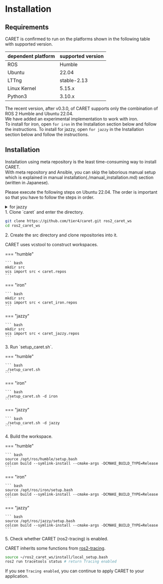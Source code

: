 # Installation

## Requirements

CARET is confirmed to run on the platforms shown in the following table with supported version.

| dependent platform | supported version |
| ------------------ | ----------------- |
| ROS                | Humble            |
| Ubuntu             | 22.04             |
| LTTng              | stable-2.13       |
| Linux Kernel       | 5.15.x            |
| Python3            | 3.10.x            |

The recent version, after v0.3.0, of CARET supports only the combination of ROS 2 Humble and Ubuntu 22.04.  
We have added an experimental implementation to work with iron.  
To install for iron, open `for iron` in the Installation section below and follow the instructions.
To install for jazzy, open `for jazzy` in the Installation section below and follow the instructions.

## Installation

Installation using meta repository is the least time-consuming way to install CARET.  
With meta repository and Ansible, you can skip the laborious manual setup which is explained in manual installation(./manual_installation.md) section (written in Japanese).

Please execute the following steps on Ubuntu 22.04. The order is important so that you have to follow the steps in order.

   <details>
   <summary>for jazzy</summary>

   Currently, jazzy assumes installation in a virtual environment.
   First, create and activate the virtual environment with the following commands.

   ```bash
   sudo apt install python3-pip
   sudo apt-get install python3-virtualenv

   virtualenv -p python3 --system-site-packages $HOME/venv/jazzy
   source $HOME/venv/jazzy/bin/activate
   ```

   </details>

   <prettier-ignore-start>
   1. Clone `caret` and enter the directory.
   <prettier-ignore-end>

   ```bash
   git clone https://github.com/tier4/caret.git ros2_caret_ws
   cd ros2_caret_ws
   ```

   <prettier-ignore-start>
   2. Create the src directory and clone repositories into it.
   <prettier-ignore-end>

   CARET uses vcstool to construct workspaces.

=== "humble"

    ``` bash
    mkdir src
    vcs import src < caret.repos
    ```

=== "iron"

    ``` bash
    mkdir src
    vcs import src < caret_iron.repos
    ```

=== "jazzy"

    ``` bash
    mkdir src
    vcs import src < caret_jazzy.repos
    ```

   <prettier-ignore-start>
   3. Run `setup_caret.sh`.
   <prettier-ignore-end>

=== "humble"

    ``` bash
    ./setup_caret.sh
    ```

=== "iron"

    ``` bash
    ./setup_caret.sh -d iron
    ```

=== "jazzy"

    ``` bash
    ./setup_caret.sh -d jazzy
    ```

   <prettier-ignore-start>
   4. Build the workspace.
   <prettier-ignore-end>

=== "humble"

    ``` bash
    source /opt/ros/humble/setup.bash
    colcon build --symlink-install --cmake-args -DCMAKE_BUILD_TYPE=Release
    ```

=== "iron"

    ``` bash
    source /opt/ros/iron/setup.bash
    colcon build --symlink-install --cmake-args -DCMAKE_BUILD_TYPE=Release
    ```

=== "jazzy"

    ``` bash
    source /opt/ros/jazzy/setup.bash
    colcon build --symlink-install --cmake-args -DCMAKE_BUILD_TYPE=Release
    ```

   <prettier-ignore-start>
   5. Check whether CARET (ros2-tracing) is enabled.
   <prettier-ignore-end>

   CARET inherits some functions from [ros2-tracing](https://gitlab.com/ros-tracing/ros2_tracing).

   ```bash
   source ~/ros2_caret_ws/install/local_setup.bash
   ros2 run tracetools status # return Tracing enabled
   ```

If you see `Tracing enabled`, you can continue to apply CARET to your application.
